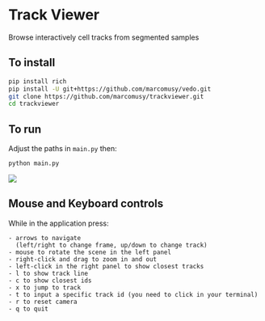 # Track Viewer

Browse interactively cell tracks from segmented samples

## To install
```bash
pip install rich
pip install -U git+https://github.com/marcomusy/vedo.git
git clone https://github.com/marcomusy/trackviewer.git
cd trackviewer
```

## To run

Adjust the paths in `main.py` then:

```bash
python main.py
```

![](https://user-images.githubusercontent.com/32848391/171412909-fb28f53d-aa42-4987-be4e-7cd6fb62d5da.png)


## Mouse and Keyboard controls

While in the application press:
```
- arrows to navigate
  (left/right to change frame, up/down to change track)
- mouse to rotate the scene in the left panel
- right-click and drag to zoom in and out
- left-click in the right panel to show closest tracks
- l to show track line
- c to show closest ids
- x to jump to track
- t to input a specific track id (you need to click in your terminal)
- r to reset camera
- q to quit
```


